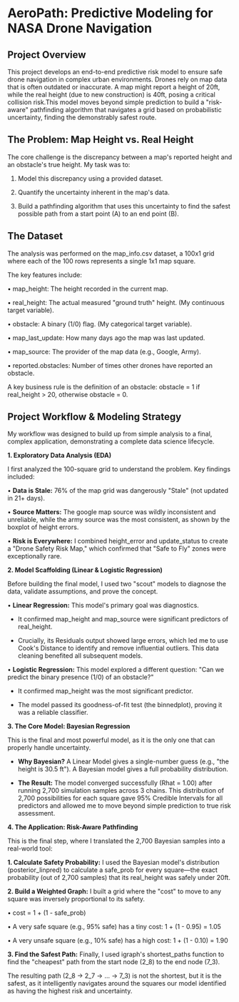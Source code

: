﻿# AeroPath: Predictive Modeling for NASA Drone Navigation


## Project Overview

This project develops an end-to-end predictive risk model to ensure safe drone navigation in complex urban environments. Drones rely on map data that is often outdated or inaccurate. A map might report a height of 20ft, while the real height (due to new construction) is 40ft, posing a critical collision risk.This model moves beyond simple prediction to build a "risk-aware" pathfinding algorithm that navigates a grid based on probabilistic uncertainty, finding the demonstrably safest route.


## The Problem: Map Height vs. Real Height

The core challenge is the discrepancy between a map's reported height and an obstacle's true height. My task was to:

   1. Model this discrepancy using a provided dataset.

   2. Quantify the uncertainty inherent in the map's data.

   3. Build a pathfinding algorithm that uses this uncertainty to find the safest possible path from a start point (A) to an end point (B).


## The Dataset

The analysis was performed on the map_info.csv dataset, a 100x1 grid where each of the 100 rows represents a single 1x1 map square.

The key features include:

• map_height: The height recorded in the current map.

• real_height: The actual measured "ground truth" height. (My continuous target variable).

• obstacle: A binary (1/0) flag. (My categorical target variable).

• map_last_update: How many days ago the map was last updated.

• map_source: The provider of the map data (e.g., Google, Army).

• reported.obstacles: Number of times other drones have reported an obstacle.

A key business rule is the definition of an obstacle: obstacle = 1 if real_height > 20, otherwise obstacle = 0.


## Project Workflow & Modeling Strategy

My workflow was designed to build up from simple analysis to a final, complex application, demonstrating a complete data science lifecycle.



**1. Exploratory Data Analysis (EDA)**

I first analyzed the 100-square grid to understand the problem. Key findings included:

• **Data is Stale:** 76% of the map grid was dangerously "Stale" (not updated in 21+ days).

• **Source Matters:** The google map source was wildly inconsistent and unreliable, while the army source was the most consistent, as shown by the boxplot of height errors.

• **Risk is Everywhere:** I combined height_error and update_status to create a "Drone Safety Risk Map," which confirmed that "Safe to Fly" zones were exceptionally rare.



**2. Model Scaffolding (Linear & Logistic Regression)**

Before building the final model, I used two "scout" models to diagnose the data, validate assumptions, and prove the concept.

• **Linear Regression:** This model's primary goal was diagnostics.

   - It confirmed map_height and map_source were significant predictors of real_height.

   - Crucially, its Residuals output showed large errors, which led me to use Cook's Distance to identify and remove influential outliers. This data cleaning benefited all subsequent models.


• **Logistic Regression:** This model explored a different question: "Can we predict the binary presence (1/0) of an obstacle?"

   - It confirmed map_height was the most significant predictor.

   - The model passed its goodness-of-fit test (the binnedplot), proving it was a reliable classifier.



**3. The Core Model: Bayesian Regression**

This is the final and most powerful model, as it is the only one that can properly handle uncertainty.

   - **Why Bayesian?** A Linear Model gives a single-number guess (e.g., "the height is 30.5 ft"). A Bayesian model gives a full probability distribution.

   - **The Result:** The model converged successfully (Rhat = 1.00) after running 2,700 simulation samples across 3 chains. This distribution of 2,700 possibilities for each square gave 95% Credible                                   Intervals for all predictors and allowed me to move beyond simple prediction to true risk assessment.



**4. The Application: Risk-Aware Pathfinding**

This is the final step, where I translated the 2,700 Bayesian samples into a real-world tool:

**1. Calculate Safety Probability:** I used the Bayesian model's distribution (posterior_linpred) to calculate a safe_prob for every square—the exact probability (out of 2,700 samples) that its real_height was                                        safely under 20ft.

**2. Build a Weighted Graph:** I built a grid where the "cost" to move to any square was inversely proportional to its safety.

   • cost = 1 + (1 - safe_prob)

   • A very safe square (e.g., 95% safe) has a tiny cost: 1 + (1 - 0.95) = 1.05

   • A very unsafe square (e.g., 10% safe) has a high cost: 1 + (1 - 0.10) = 1.90

**3. Find the Safest Path:** Finally, I used igraph's shortest_paths function to find the "cheapest" path from the start node (2_8) to the end node (7_3).

   The resulting path (2_8 -> 2_7 -> ... -> 7_3) is not the shortest, but it is the safest, as it intelligently navigates around the squares our model identified as having the highest risk and uncertainty.

